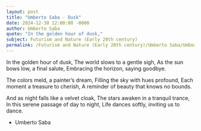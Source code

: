 ```yaml
---
layout: post
title: "Umberto Saba - Dusk"
date: 2024-12-30 12:00:00 -0000
author: Umberto Saba
quote: "In the golden hour of dusk,"
subject: Futurism and Nature (Early 20th century)
permalink: /Futurism and Nature (Early 20th century)/Umberto Saba/Umberto Saba - Dusk
---
```


In the golden hour of dusk,
The world slows to a gentle sigh,
As the sun bows low, a final salute,
Embracing the horizon, saying goodbye.

The colors meld, a painter’s dream,
Filling the sky with hues profound,
Each moment a treasure to cherish, 
A reminder of beauty that knows no bounds.

And as night falls like a velvet cloak,
The stars awaken in a tranquil trance,
In this serene passage of day to night,
Life dances softly, inviting us to dance.

- Umberto Saba
